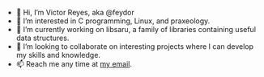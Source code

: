 - 👋 Hi, I’m Victor Reyes, aka @feydor
- 👀 I’m interested in C programming, Linux, and praxeology.
- 🌱 I’m currently working on libsaru, a family of libraries containing useful data structures.
- 💞️ I’m looking to collaborate on interesting projects where I can develop my skills and knowledge.
- 📫 Reach me any time at [my email](mailto:vreyes85739@outlook.com).

<!---
feydor/feydor is a ✨ special ✨ repository because its `README.md` (this file) appears on your GitHub profile.
You can click the Preview link to take a look at your changes.
--->
